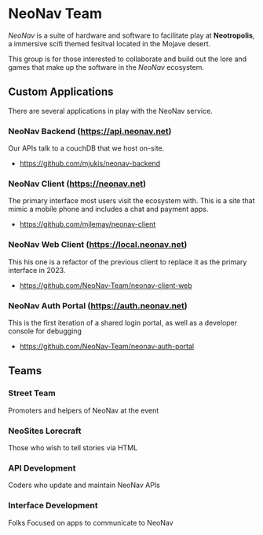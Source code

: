 # NeoNav Team

*NeoNav* is a suite of hardware and software to facilitate play at **Neotropolis**, a immersive scifi themed fesitval located in the Mojave desert.

This group is for those interested to collaborate and build out the lore and games that make up the software in the *NeoNav* ecosystem.

## Custom Applications
There are several applications in play with the NeoNav service. 
###  NeoNav Backend (https://api.neonav.net)
Our APIs talk to a couchDB that we host on-site. 
- https://github.com/mjukis/neonav-backend

###  NeoNav Client (https://neonav.net)
The primary interface most users visit the ecosystem with. This is a site that mimic a mobile phone and includes a chat and payment apps.
- https://github.com/mjlemay/neonav-client

###  NeoNav Web Client (https://local.neonav.net)
This his one is a refactor of the previous client to replace it as the primary interface in 2023.
- https://github.com/NeoNav-Team/neonav-client-web

###  NeoNav Auth Portal (https://auth.neonav.net)
This is the first iteration of a shared login portal, as well as a developer console for debugging
- https://github.com/NeoNav-Team/neonav-auth-portal

## Teams

### Street Team
Promoters and helpers of NeoNav at the event

### NeoSites Lorecraft
Those who wish to tell stories via HTML

### API Development
Coders who update and maintain NeoNav APIs

### Interface Development
Folks Focused on apps to communicate to NeoNav

